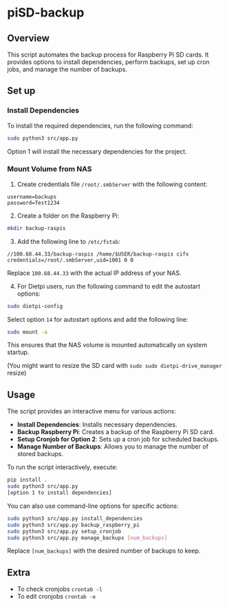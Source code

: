# piSD-backup

## Overview

This script automates the backup process for Raspberry Pi SD cards. It provides options to install dependencies, perform backups, set up cron jobs, and manage the number of backups.

## Set up

### Install Dependencies

To install the required dependencies, run the following command:

```bash
sudo python3 src/app.py
```

Option 1 will install the necessary dependencies for the project.

### Mount Volume from NAS

1. Create credentials file `/root/.smbServer` with the following content:

```
username=backups
password=Test1234
```

2. Create a folder on the Raspberry Pi:

```bash
mkdir backup-raspis
```

3. Add the following line to `/etc/fstab`:

```
//100.68.44.33/backup-raspis /home/$USER/backup-raspis cifs credentials=/root/.smbServer,uid=1001 0 0
```

Replace `100.68.44.33` with the actual IP address of your NAS.

4. For Dietpi users, run the following command to edit the autostart options:

```bash
sudo dietpi-config
```

Select option `14` for autostart options and add the following line:

```bash
sudo mount -a
```

This ensures that the NAS volume is mounted automatically on system startup.

(You might want to resize the SD card with `sudo sudo dietpi-drive_manager` resize)

## Usage

The script provides an interactive menu for various actions:

- **Install Dependencies**: Installs necessary dependencies.
- **Backup Raspberry Pi**: Creates a backup of the Raspberry Pi SD card.
- **Setup Cronjob for Option 2**: Sets up a cron job for scheduled backups.
- **Manage Number of Backups**: Allows you to manage the number of stored backups.

To run the script interactively, execute:

```bash
pip install .
sudo python3 src/app.py
[option 1 to install dependencies]
```

You can also use command-line options for specific actions:

```bash
sudo python3 src/app.py install_dependencies
sudo python3 src/app.py backup_raspberry_pi
sudo python3 src/app.py setup_cronjob
sudo python3 src/app.py manage_backups [num_backups]
```

Replace `[num_backups]` with the desired number of backups to keep.

## Extra 
* To check cronjobs `crontab -l`
* To edit cronjobs `crontab -e`
